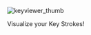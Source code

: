![keyviewer_thumb](https://github.com/Corey255A1/FunKeyView/assets/3460291/9649628a-8fc4-48ac-b272-49a1ca613321)

Visualize your Key Strokes!
